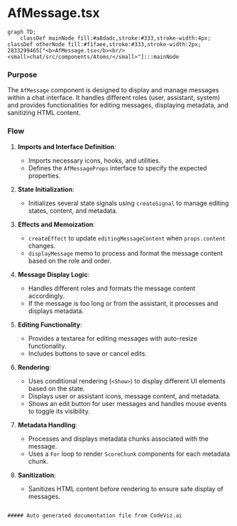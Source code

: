# AfMessage.tsx

```mermaid
graph TD;
    classDef mainNode fill:#a8dadc,stroke:#333,stroke-width:4px;
classDef otherNode fill:#f1faee,stroke:#333,stroke-width:2px;
2833299465["<b>AfMessage.tsx</b><br/><small>chat/src/components/Atoms/</small>"]:::mainNode

```
### Purpose
The `AfMessage` component is designed to display and manage messages within a chat interface. It handles different roles (user, assistant, system) and provides functionalities for editing messages, displaying metadata, and sanitizing HTML content.

### Flow
1. **Imports and Interface Definition**:
   - Imports necessary icons, hooks, and utilities.
   - Defines the `AfMessageProps` interface to specify the expected properties.

2. **State Initialization**:
   - Initializes several state signals using `createSignal` to manage editing states, content, and metadata.

3. **Effects and Memoization**:
   - `createEffect` to update `editingMessageContent` when `props.content` changes.
   - `displayMessage` memo to process and format the message content based on the role and order.

4. **Message Display Logic**:
   - Handles different roles and formats the message content accordingly.
   - If the message is too long or from the assistant, it processes and displays metadata.

5. **Editing Functionality**:
   - Provides a textarea for editing messages with auto-resize functionality.
   - Includes buttons to save or cancel edits.

6. **Rendering**:
   - Uses conditional rendering (`<Show>`) to display different UI elements based on the state.
   - Displays user or assistant icons, message content, and metadata.
   - Shows an edit button for user messages and handles mouse events to toggle its visibility.

7. **Metadata Handling**:
   - Processes and displays metadata chunks associated with the message.
   - Uses a `For` loop to render `ScoreChunk` components for each metadata chunk.

8. **Sanitization**:
   - Sanitizes HTML content before rendering to ensure safe display of messages.
```

##### Auto generated documentation file from CodeViz.ai
